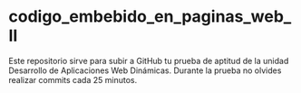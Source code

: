 # codigo_embebido_en_paginas_web_II
Este repositorio sirve para subir a GitHub tu prueba de aptitud de la unidad Desarrollo de Aplicaciones Web Dinámicas. 
Durante la prueba no olvides realizar commits cada 25 minutos.
